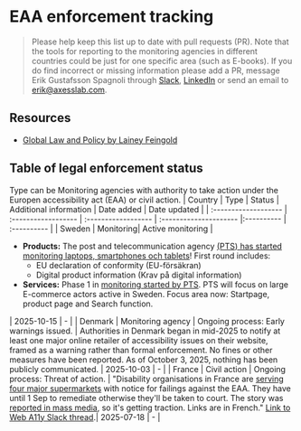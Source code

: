 # EAA enforcement tracking
> Please help keep this list up to date with pull requests (PR).
> Note that the tools for reporting to the monitoring agencies in different countries could be just for one specific area (such as E-books). If you do find incorrect or missing information please add a PR, message Erik Gustafsson Spagnoli through [Slack](http://web-a11y.slack.com/), [LinkedIn](http://a11y.se/) or send an email to [erik@axesslab.com](mailto:erik@axesslab.com).

## Resources
- [Global Law and Policy by Lainey Feingold](https://www.lflegal.com/global-law-and-policy/)

## Table of legal enforcement status
Type can be Monitoring agencies with authority to take action under the Europen accessibility act (EAA) or civil action.
| Country              | Type                |  Status              | Additional information | Date added | Date updated |
| :------------------- | :------------------ |  :------------------ | :--------------------- |:---------- | :---------- |
| Sweden | Monitoring|  Active monitoring | <ul><li>**Products:** The post and telecommunication agency [(PTS) has started monitoring laptops, smartphones och tablets](https://pts.se//nyheter-och-pressmeddelanden/pts-inleder-marknadskontroll/)! First round includes: <ul><li>EU declaration of conformity (EU-försäkran)</lI><li>Digital product information (Krav på digital information)</li></ul></li><li> **Services:** Phase 1 in [monitoring started by PTS](https://pts.se//nyheter-och-pressmeddelanden/pts-inleder-en-tillsyn-av-e-handelstjanster/). PTS will focus on large E-commerce actors active in Sweden. Focus area now: Startpage, product page and Search function. </li></ul>| 2025-10-15 | - |
| Denmark | Monitoring agency | Ongoing process: Early warnings issued. | Authorities in Denmark began in mid-2025 to notify at least one major online retailer of accessibility issues on their website, framed as a warning rather than formal enforcement. No fines or other measures have been reported. As of October 3, 2025, nothing has been publicly communicated. | 2025-10-03 | - |
| France | Civil action |  Ongoing process: Threat of action. | "Disability organisations in France are [serving four major supermarkets](https://droitpluriel.fr/mise-en-demeure-des-entreprises-auchan-carrefour-e-leclerc-et-picard-surgeles-de-se-conformer-a-leur-obligation-daccessibilite-numerique-pour-leurs-services-de-courses-en-ligne/) with notice for failings against the EAA. They have until 1 Sep to remediate otherwise they'll be taken to court. The story was [reported in mass media](https://www.lefigaro.fr/conso/e-leclerc-carrefour-picard-et-auchan-mis-en-demeure-pour-la-non-accessibilite-de-leurs-sites-aux-malvoyants-20250711), so it's getting traction. Links are in French." [Link to Web A11y Slack thread](https://web-a11y.slack.com/archives/CP6NHEEKD/p1752824021804309?thread_ts=1752824021.804309&cid=CP6NHEEKD).| 2025-07-18 | - |
